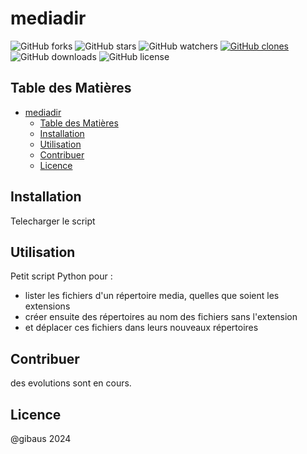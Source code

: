 # mediadir

![GitHub forks](https://img.shields.io/github/forks/gibaus/mediadir?style=social)
![GitHub stars](https://img.shields.io/github/stars/gibaus/mediadir?style=social)
![GitHub watchers](https://img.shields.io/github/watchers/gibaus/mediadir?style=social)
[![GitHub clones](https://img.shields.io/badge/Clones-Statistiques-brightgreen)](https://github.com/gibaus/mediadir/graphs/traffic)
![GitHub downloads](https://img.shields.io/github/downloads/gibaus/mediadir/total)
![GitHub license](https://img.shields.io/github/license/gibaus/mediadir)

## Table des Matières

- [mediadir](#mediadir)
  - [Table des Matières](#table-des-matières)
  - [Installation](#installation)
  - [Utilisation](#utilisation)
  - [Contribuer](#contribuer)
  - [Licence](#licence)

## Installation

Telecharger le script

## Utilisation

Petit script Python pour :
- lister les fichiers d'un répertoire media, quelles que soient les extensions
- créer ensuite des répertoires au nom des fichiers sans l'extension
- et déplacer ces fichiers dans leurs nouveaux répertoires

## Contribuer

des evolutions sont en cours.

## Licence

@gibaus  2024